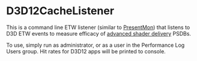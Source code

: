 # D3D12CacheListener

This is a command line ETW listener (similar to [PresentMon](https://github.com/GameTechDev/PresentMon)) that listens to D3D ETW events to measure efficacy of
[advanced shader delivery](https://devblogs.microsoft.com/directx/introducing-advanced-shader-delivery/) PSDBs.

To use, simply run as administrator, or as a user in the Performance Log Users group. Hit rates for D3D12 apps will be printed to console.
